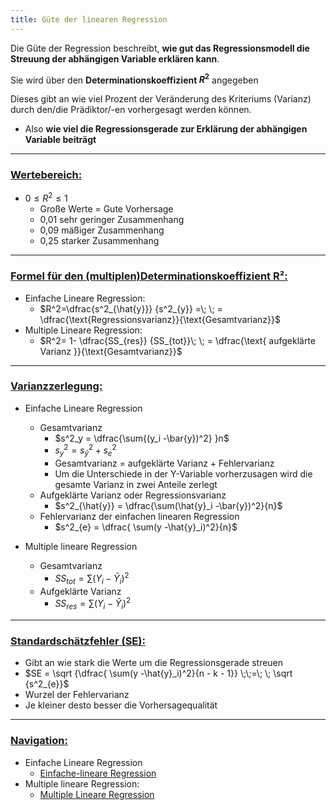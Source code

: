 ```yaml
---
title: Güte der linearen Regression
---
```


Die Güte der Regression beschreibt, **wie gut das Regressionsmodell die Streuung der abhängigen Variable erklären kann**.

Sie wird über den **Determinationskoeffizient $R^2$** angegeben

Dieses gibt an wie viel Prozent der Veränderung des Kriteriums (Varianz) durch den/die Prädiktor/-en vorhergesagt werden können.

* Also **wie viel die Regressionsgerade zur Erklärung der abhängigen Variable beiträgt**

---

### <u>Wertebereich:</u>

* $0\le R^2 \le 1$
  * Große Werte = Gute Vorhersage
  * 0,01 sehr geringer Zusammenhang
  * 0,09 mäßiger Zusammenhang
  * 0,25 starker Zusammenhang

---

### <u>Formel für den (multiplen)Determinationskoeffizient R²:</u>

* Einfache Lineare Regression:
  * $R^2=\dfrac{s^2_{\hat{y}}} {s^2_{y}} =\; \; = \dfrac{\text{Regressionsvarianz}}{\text{Gesamtvarianz}}$
* Multiple Lineare Regression:
  * $R^2= 1- \dfrac{SS_{res}} {SS_{tot}}\; \; = \dfrac{\text{ aufgeklärte Varianz }}{\text{Gesamtvarianz}}$

---

### <u>Varianzzerlegung:</u>

* Einfache Lineare Regression
  
  * Gesamtvarianz
    * $s^2_y = \dfrac{\sum{(y_i -\bar{y})^2} }n$
    * $s^2_y = s^2_{\hat{y}} + s^2_e$
    * Gesamtvarianz = aufgeklärte Varianz + Fehlervarianz
    * Um die Unterschiede in der Y-Variable vorherzusagen wird die gesamte Varianz in zwei Anteile zerlegt
  * Aufgeklärte Varianz oder Regressionsvarianz
    * $s^2_{\hat{y}} = \dfrac{\sum(\hat{y}_i -\bar{y})^2}{n}$
  * Fehlervarianz der einfachen linearen Regression
    * $s^2_{e} = \dfrac{ \sum(y -\hat{y}_i)^2}{n}$
* Multiple lineare Regression
  
  * Gesamtvarianz
    * $SS_{tot} = \sum { (Y_i - \bar{Y}_i) }^2$
  * Aufgeklärte Varianz
    * $SS_{res} = \sum { (Y_i - \hat{Y}_i) }^2$

---

### <u>Standardschätzfehler (SE):</u>

* Gibt an wie stark die Werte um die Regressionsgerade streuen
* $SE = \sqrt {\dfrac{ \sum(y -\hat{y}_i)^2}{n - k - 1}} \;\;=\; \; \sqrt {s^2_{e}}$
* Wurzel der Fehlervarianz
* Je kleiner desto besser die Vorhersagequalität

---

### <u>Navigation:</u>

* Einfache Lineare Regression
  * [Einfache-lineare Regression](/einfache-lineare-regression)
* Multiple lineare Regression:
  * [Multiple Lineare Regression](/multiple-lineare-regression)
